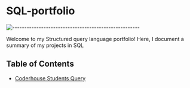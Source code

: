 # SQL-portfolio
![-----------------------------------------------------](https://raw.githubusercontent.com/andreasbm/readme/master/assets/lines/rainbow.png)

Welcome to my Structured query language portfolio! Here, I document a summary of my projects in SQL

## Table of Contents

- [Coderhouse Students Query](https://github.com/anabella-varela/SQL-portfolio/blob/main/Coderhouse_students/Students.md)